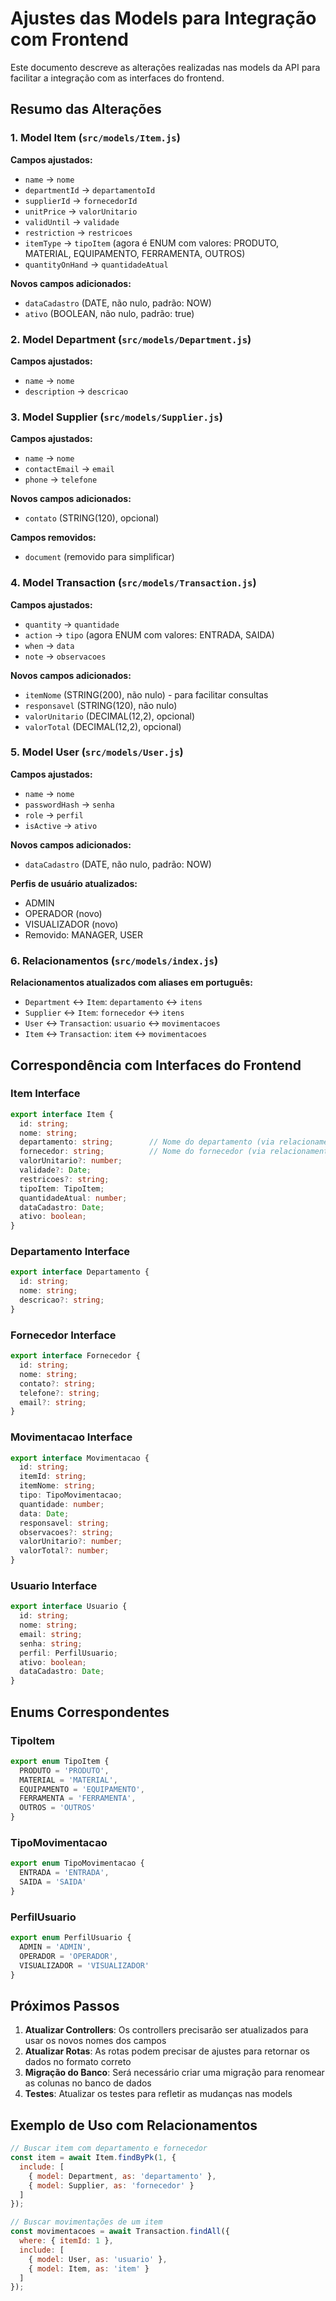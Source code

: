 # Ajustes das Models para Integração com Frontend

Este documento descreve as alterações realizadas nas models da API para facilitar a integração com as interfaces do frontend.

## Resumo das Alterações

### 1. Model Item (`src/models/Item.js`)
**Campos ajustados:**
- `name` → `nome`
- `departmentId` → `departamentoId`
- `supplierId` → `fornecedorId`
- `unitPrice` → `valorUnitario`
- `validUntil` → `validade`
- `restriction` → `restricoes`
- `itemType` → `tipoItem` (agora é ENUM com valores: PRODUTO, MATERIAL, EQUIPAMENTO, FERRAMENTA, OUTROS)
- `quantityOnHand` → `quantidadeAtual`

**Novos campos adicionados:**
- `dataCadastro` (DATE, não nulo, padrão: NOW)
- `ativo` (BOOLEAN, não nulo, padrão: true)

### 2. Model Department (`src/models/Department.js`)
**Campos ajustados:**
- `name` → `nome`
- `description` → `descricao`

### 3. Model Supplier (`src/models/Supplier.js`)
**Campos ajustados:**
- `name` → `nome`
- `contactEmail` → `email`
- `phone` → `telefone`

**Novos campos adicionados:**
- `contato` (STRING(120), opcional)

**Campos removidos:**
- `document` (removido para simplificar)

### 4. Model Transaction (`src/models/Transaction.js`)
**Campos ajustados:**
- `quantity` → `quantidade`
- `action` → `tipo` (agora ENUM com valores: ENTRADA, SAIDA)
- `when` → `data`
- `note` → `observacoes`

**Novos campos adicionados:**
- `itemNome` (STRING(200), não nulo) - para facilitar consultas
- `responsavel` (STRING(120), não nulo)
- `valorUnitario` (DECIMAL(12,2), opcional)
- `valorTotal` (DECIMAL(12,2), opcional)

### 5. Model User (`src/models/User.js`)
**Campos ajustados:**
- `name` → `nome`
- `passwordHash` → `senha`
- `role` → `perfil`
- `isActive` → `ativo`

**Novos campos adicionados:**
- `dataCadastro` (DATE, não nulo, padrão: NOW)

**Perfis de usuário atualizados:**
- ADMIN
- OPERADOR (novo)
- VISUALIZADOR (novo)
- Removido: MANAGER, USER

### 6. Relacionamentos (`src/models/index.js`)
**Relacionamentos atualizados com aliases em português:**
- `Department` ↔ `Item`: `departamento` ↔ `itens`
- `Supplier` ↔ `Item`: `fornecedor` ↔ `itens`
- `User` ↔ `Transaction`: `usuario` ↔ `movimentacoes`
- `Item` ↔ `Transaction`: `item` ↔ `movimentacoes`

## Correspondência com Interfaces do Frontend

### Item Interface
```typescript
export interface Item {
  id: string;
  nome: string;
  departamento: string;        // Nome do departamento (via relacionamento)
  fornecedor: string;          // Nome do fornecedor (via relacionamento)
  valorUnitario?: number;
  validade?: Date;
  restricoes?: string;
  tipoItem: TipoItem;
  quantidadeAtual: number;
  dataCadastro: Date;
  ativo: boolean;
}
```

### Departamento Interface
```typescript
export interface Departamento {
  id: string;
  nome: string;
  descricao?: string;
}
```

### Fornecedor Interface
```typescript
export interface Fornecedor {
  id: string;
  nome: string;
  contato?: string;
  telefone?: string;
  email?: string;
}
```

### Movimentacao Interface
```typescript
export interface Movimentacao {
  id: string;
  itemId: string;
  itemNome: string;
  tipo: TipoMovimentacao;
  quantidade: number;
  data: Date;
  responsavel: string;
  observacoes?: string;
  valorUnitario?: number;
  valorTotal?: number;
}
```

### Usuario Interface
```typescript
export interface Usuario {
  id: string;
  nome: string;
  email: string;
  senha: string;
  perfil: PerfilUsuario;
  ativo: boolean;
  dataCadastro: Date;
}
```

## Enums Correspondentes

### TipoItem
```typescript
export enum TipoItem {
  PRODUTO = 'PRODUTO',
  MATERIAL = 'MATERIAL',
  EQUIPAMENTO = 'EQUIPAMENTO',
  FERRAMENTA = 'FERRAMENTA',
  OUTROS = 'OUTROS'
}
```

### TipoMovimentacao
```typescript
export enum TipoMovimentacao {
  ENTRADA = 'ENTRADA',
  SAIDA = 'SAIDA'
}
```

### PerfilUsuario
```typescript
export enum PerfilUsuario {
  ADMIN = 'ADMIN',
  OPERADOR = 'OPERADOR',
  VISUALIZADOR = 'VISUALIZADOR'
}
```

## Próximos Passos

1. **Atualizar Controllers**: Os controllers precisarão ser atualizados para usar os novos nomes dos campos
2. **Atualizar Rotas**: As rotas podem precisar de ajustes para retornar os dados no formato correto
3. **Migração do Banco**: Será necessário criar uma migração para renomear as colunas no banco de dados
4. **Testes**: Atualizar os testes para refletir as mudanças nas models

## Exemplo de Uso com Relacionamentos

```javascript
// Buscar item com departamento e fornecedor
const item = await Item.findByPk(1, {
  include: [
    { model: Department, as: 'departamento' },
    { model: Supplier, as: 'fornecedor' }
  ]
});

// Buscar movimentações de um item
const movimentacoes = await Transaction.findAll({
  where: { itemId: 1 },
  include: [
    { model: User, as: 'usuario' },
    { model: Item, as: 'item' }
  ]
});
```
